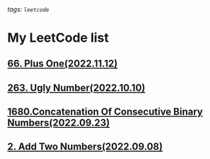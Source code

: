 ###### tags: `leetcode`
# My LeetCode list
## [66. Plus One(2022.11.12)](https://hackmd.io/@yuanster/By8-iA2So)  
## [263. Ugly Number(2022.10.10)](https://hackmd.io/NDtjMp7KRxWpAbMrM8mGjw?view)    
## [1680.Concatenation Of Consecutive Binary Numbers(2022.09.23)](https://hackmd.io/apzp4Vs3TMamahwYKq5y9Q?view)  
## [2. Add Two Numbers(2022.09.08)](https://hackmd.io/swUYXPJdTb2KkybbCL4H0g?view#2-Add-Two-Numbers)
